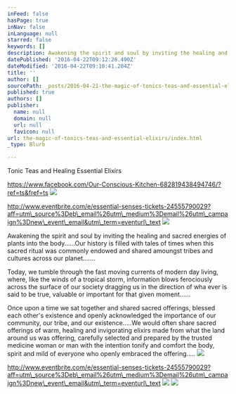 ```yaml
---
inFeed: false
hasPage: true
inNav: false
inLanguage: null
starred: false
keywords: []
description: Awakening the spirit and soul by inviting the healing and sacred energies of plants into the body......Our history is filled with tales of times when this sacred ritual was commonly endowed and shared amoungst tribes and cultures across our planet.......
datePublished: '2016-04-22T09:12:28.490Z'
dateModified: '2016-04-22T09:10:41.204Z'
title: ''
author: []
sourcePath: _posts/2016-04-21-the-magic-of-tonics-teas-and-essential-elixirs.md
published: true
authors: []
publisher:
  name: null
  domain: null
  url: null
  favicon: null
url: the-magic-of-tonics-teas-and-essential-elixirs/index.html
_type: Blurb

---
```

Tonic Teas and Healing Essential Elixirs

https://www.facebook.com/Our-Conscious-Kitchen-682819438494746/?ref=ts&fref=ts
![](https://the-grid-user-content.s3-us-west-2.amazonaws.com/3d86577a-4863-4bc6-933c-7b190bba42ad.jpg)

http://www.eventbrite.com/e/essential-senses-tickets-24555790029?aff=utm\_source%3Deb\_email%26utm\_medium%3Demail%26utm\_campaign%3Dnew\_event\_email&utm\_term=eventurl\_text
![](https://the-grid-user-content.s3-us-west-2.amazonaws.com/bec082ea-8509-493d-b175-e3322626cb89.jpg)

Awakening the spirit and soul by inviting the healing and sacred energies of plants into the body......Our history is filled with tales of times when this sacred ritual was commonly endowed and shared amoungst tribes and cultures across our planet.......

Today, we tumble through the fast moving currents of modern day living, where, like the winds of a tropical storm, information blows ferociously across the surface of our society dragging us in the direction of wha ever is said to be true, valuable or important for that given moment......

Once upon a time we sat together and shared sacred offerings, blessed each other's existence and openly acknowledged the importance of our community, our tribe, and our existence.....We would often share sacred offerings of warm, healing and invigorating elixirs made from what the land around us was offering, carefully selected and prepared by the trusted medicine woman or man with the intention tonify and comfort the body, spirit and mild of everyone who openly embraced the offering.....
![](https://the-grid-user-content.s3-us-west-2.amazonaws.com/7e9a5810-c5a5-4a31-a81d-660bf63589fc.jpg)

http://www.eventbrite.com/e/essential-senses-tickets-24555790029?aff=utm\_source%3Deb\_email%26utm\_medium%3Demail%26utm\_campaign%3Dnew\_event\_email&utm\_term=eventurl\_text
![](https://the-grid-user-content.s3-us-west-2.amazonaws.com/78147ef5-cce1-4fb5-a35d-c95c79dfd5a0.png)
![](https://the-grid-user-content.s3-us-west-2.amazonaws.com/fbc2eb3f-855d-4da1-80c5-f513c4f8b84d.jpg)